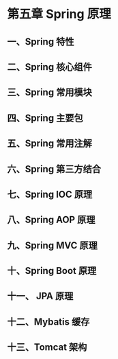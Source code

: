 # 第五章 Spring 原理

## 一、Spring 特性

## 二、Spring 核心组件

## 三、Spring 常用模块

## 四、Spring 主要包

## 五、Spring 常用注解

## 六、Spring 第三方结合

## 七、Spring IOC 原理

## 八、Spring AOP 原理

## 九、Spring MVC 原理

## 十、Spring Boot 原理

## 十一、 JPA 原理

## 十二、Mybatis 缓存

## 十三、Tomcat 架构